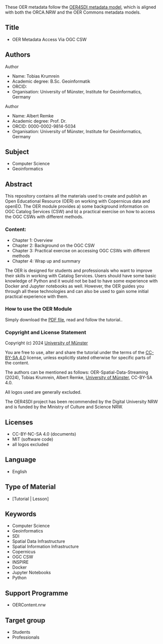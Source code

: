 These OER metadata follow the [OER4SDI metadata model](https://github.com/oer4sdi/Metadata-Model), which is aligned with both the ORCA.NRW and the OER Commons metadata models.

## Title
* OER Metadata Access Via OGC CSW

## Authors

Author
* Name: Tobias Krumrein
* Academic degree: B.Sc. Geoinformatik
* ORCID: 
* Organisation: University of Münster, Institute for Geoinformatics, Germany

Author
* Name: Albert Remke
* Academic degree: Prof. Dr.
* ORCID: 0000-0002-9814-5034
* Organisation: University of Münster, Institute for Geoinformatics, Germany

## Subject
* Computer Science
* Geoinformatics

## Abstract

This repository contains all the materials used to create and publish an Open Educational Resource (OER) on working with Copernicus data and openEO. The OER module provides a) some background information on OGC Catalog Services (CSW) and b) a practical exercise on how to access the OGC CSWs with different methods. 

### Content:
* Chapter 1: Overview
* Chapter 2: Background on the OGC CSW
* Chapter 3: Practical exercise on accessing OGC CSWs with different methods
* Chapter 4: Wrap up and summary

The OER is designed for students and professionals who want to improve their skills in working with Catalog Services. Users should have some basic knowledge of Python and it would not be bad to have some experience with Docker and Jupyter notebooks as well. However, the OER guides you through all these technologies and can also be used to gain some initial practical experience with them. 

### How to use the OER Module

Simply download the [PDF file](/Storyboard_OER-MetadataAccessVia-OGC-CSW.pdf), read and follow the tutorial..

### Copyright and License Statement

Copyright (c) 2024 [University of Münster](https://www.uni-muenster.de/en/)

You are free to use, alter and share the tutorial under the terms of the [CC-BY-SA 4.0](https://creativecommons.org/licenses/by-sa/4.0/legalcode) license, unless explicitly stated otherwise for specific parts of the content. 

The authors can be mentioned as follows: OER-Spatial-Data-Streaming (2024), Tobias Krumrein, Albert Remke, [University of Münster](www.uni-muenster.de), CC-BY-SA 4.0. 

All logos used are generally excluded.

The OER4SDI project has been recommended by the Digital University NRW and is funded by the Ministry of Culture and Science NRW.

## Licenses

* CC-BY-NC-SA 4.0 (documents)
* MIT (software code)
* all logos excluded

## Language

* English

## Type of Material

* [Tutorial | Lesson]

## Keywords

* Computer Science
* Geoinformatics
* SDI
* Spatial Data Infrastructure
* Spatial Information Infrastructure
* Copernicus
* OGC CSW
* INSPIRE
* Docker
* Jupyter Notebooks
* Python

## Support Programme
* OERContent.nrw

## Target group
* Students
* Professionals 
